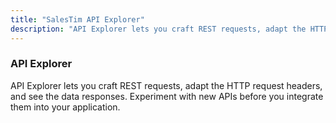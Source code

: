 ```yaml
---
title: "SalesTim API Explorer"
description: "API Explorer lets you craft REST requests, adapt the HTTP request headers, and see the data responses."
---
```


<div class="uk-card uk-card-default uk-grid-collapse uk-margin" uk-grid>
  <div>
    <div class="uk-card-body">
      <h3>API Explorer</h3>
      <p>
      API Explorer lets you craft REST requests, adapt the HTTP request headers, and see the data responses. Experiment with new APIs before you integrate them into your application.
      </p>
    </div>
  </div>
</div>

<Authentication />

<SwaggerViewer openApiFileUrl="https://dist.salestim.com/api/v1.0/open-api/io.salestim.automation.api.definition.yaml"/>

